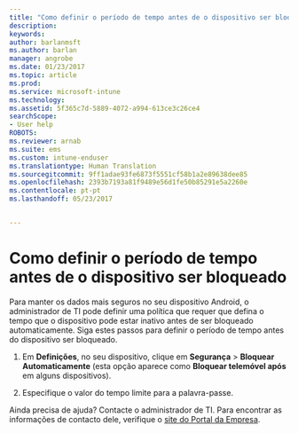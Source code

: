```yaml
---
title: "Como definir o período de tempo antes de o dispositivo ser bloqueado | Documentos da Microsoft"
description: 
keywords: 
author: barlanmsft
ms.author: barlan
manager: angrobe
ms.date: 01/23/2017
ms.topic: article
ms.prod: 
ms.service: microsoft-intune
ms.technology: 
ms.assetid: 5f365c7d-5889-4072-a994-613ce3c26ce4
searchScope:
- User help
ROBOTS: 
ms.reviewer: arnab
ms.suite: ems
ms.custom: intune-enduser
ms.translationtype: Human Translation
ms.sourcegitcommit: 9ff1adae93fe6873f5551cf58b1a2e89638dee85
ms.openlocfilehash: 2393b7193a81f9489e56d1fe50b85291e5a2260e
ms.contentlocale: pt-pt
ms.lasthandoff: 05/23/2017


---
```



# <a name="how-to-set-the-amount-of-time-before-your-device-is-locked"></a>Como definir o período de tempo antes de o dispositivo ser bloqueado

Para manter os dados mais seguros no seu dispositivo Android, o administrador de TI pode definir uma política que requer que defina o tempo que o dispositivo pode estar inativo antes de ser bloqueado automaticamente. Siga estes passos para definir o período de tempo antes do dispositivo ser bloqueado.

1.  Em **Definições**, no seu dispositivo, clique em **Segurança** &gt; **Bloquear Automaticamente** (esta opção aparece como **Bloquear telemóvel após** em alguns dispositivos).

2.  Especifique o valor do tempo limite para a palavra-passe.

Ainda precisa de ajuda? Contacte o administrador de TI. Para encontrar as informações de contacto dele, verifique o [site do Portal da Empresa](http://portal.manage.microsoft.com).

